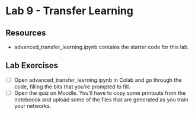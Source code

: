 # Lab 9 - Transfer Learning

## Resources

* advanced_transfer_learning.ipynb contains the starter code for this lab.


## Lab Exercises

- [ ] Open advanced_transfer_learning.ipynb in Colab and go through the code, filling the bits that you're prompted to fill.
- [ ] Open the quiz on Moodle. You'll have to copy some printouts from the noteboook and upload some of the files that are generated as you train your networks.
